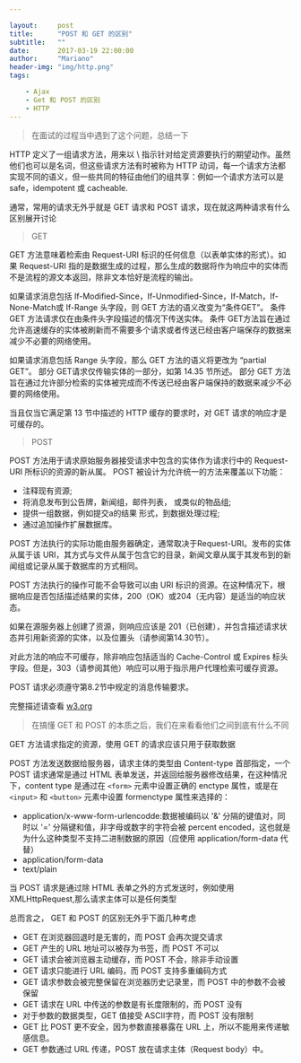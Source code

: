 ```yaml
---

layout:     post
title:      "POST 和 GET 的区别"
subtitle:   ""
date:       2017-03-19 22:00:00
author:     "Mariano"
header-img: "img/http.png"
tags:  

    - Ajax
    - Get 和 POST 的区别
    - HTTP
---
```


> 在面试的过程当中遇到了这个问题，总结一下  

HTTP 定义了一组请求方法，用来以 \ 指示针对给定资源要执行的期望动作。虽然他们也可以是名词，但这些请求方法有时被称为 HTTP 动词，每一个请求方法都实现不同的语义，但一些共同的特征由他们的组共享：例如一个请求方法可以是 safe，idempotent 或 cacheable.  

通常，常用的请求无外乎就是 GET 请求和 POST 请求，现在就这两种请求有什么区别展开讨论  

> GET  

GET 方法意味着检索由 Request-URI 标识的任何信息（以表单实体的形式）。如果 Request-URI 指的是数据生成的过程，那么生成的数据将作为响应中的实体而不是流程的源文本返回，除非文本恰好是流程的输出。  

如果请求消息包括 If-Modified-Since，If-Unmodified-Since，If-Match，If-None-Match或 If-Range 头字段，则 GET 方法的语义改变为“条件GET”。 条件 GET 方法请求仅在由条件头字段描述的情况下传送实体。 条件 GET方法旨在通过允许高速缓存的实体被刷新而不需要多个请求或者传送已经由客户端保存的数据来减少不必要的网络使用。  

如果请求消息包括 Range 头字段，那么 GET 方法的语义将更改为 “partial GET”。 部分  GET请求仅传输实体的一部分，如第 14.35 节所述。 部分 GET 方法旨在通过允许部分检索的实体被完成而不传送已经由客户端保持的数据来减少不必要的网络使用。

当且仅当它满足第 13 节中描述的 HTTP 缓存的要求时，对 GET 请求的响应才是可缓存的。



> POST 

POST 方法用于请求原始服务器接受请求中包含的实体作为请求行中的 Request-URI 所标识的资源的新从属。 POST 被设计为允许统一的方法来覆盖以下功能：

- 注释现有资源;
- 将消息发布到公告牌，新闻组，邮件列表，
     或类似的物品组;
- 提供一组数据，例如提交a的结果
     形式，到数据处理过程;
- 通过追加操作扩展数据库。 

POST 方法执行的实际功能由服务器确定，通常取决于Request-URI。发布的实体从属于该 URI，其方式与文件从属于包含它的目录，新闻文章从属于其发布到的新闻组或记录从属于数据库的方式相同。

POST 方法执行的操作可能不会导致可以由 URI 标识的资源。在这种情况下，根据响应是否包括描述结果的实体，200（OK）或204（无内容）是适当的响应状态。

如果在源服务器上创建了资源，则响应应该是 201（已创建），并包含描述请求状态并引用新资源的实体，以及位置头（请参阅第14.30节）。

对此方法的响应不可缓存，除非响应包括适当的 Cache-Control 或 Expires 标头字段。但是，303（请参阅其他）响应可以用于指示用户代理检索可缓存资源。

POST 请求必须遵守第8.2节中规定的消息传输要求。

完整描述请查看 [w3.org](https://www.w3.org/Protocols/rfc2616/rfc2616-sec9.html)

> 在搞懂 GET 和 POST 的本质之后，我们在来看看他们之间到底有什么不同  

GET 方法请求指定的资源，使用 GET 的请求应该只用于获取数据  

POST 方法发送数据给服务器，请求主体的类型由 Content-type 首部指定，一个 POST 请求通常是通过 HTML 表单发送，并返回给服务器修改结果，在这种情况下，content type 是通过在 `<form>` 元素中设置正确的 enctype 属性，或是在 `<input>` 和 `<button>` 元素中设置 formenctype 属性来选择的：

* application/x-www-form-urlencodde:数据被编码以 '&' 分隔的键值对，同时以 '=' 分隔键和值，非字母或数字的字符会被 percent encoded，这也就是为什么这种类型不支持二进制数据的原因（应使用 application/form-data 代替）
* application/form-data
* text/plain

当 POST 请求是通过除 HTML 表单之外的方式发送时，例如使用 XMLHttpRequest,那么请求主体可以是任何类型

总而言之， GET 和 POST 的区别无外乎下面几种考虑

* GET 在浏览器回退时是无害的，而 POST 会再次提交请求
* GET 产生的 URL 地址可以被存为书签，而 POST 不可以
* GET 请求会被浏览器主动缓存，而 POST 不会，除非手动设置
* GET 请求只能进行 URL 编码，而 POST 支持多重编码方式
* GET 请求参数会被完整保留在浏览器历史记录里，而 POST 中的参数不会被保留
* GET 请求在 URL 中传送的参数是有长度限制的，而 POST 没有
* 对于参数的数据类型，GET 值接受 ASCII字符，而 POST 没有限制
* GET 比 POST 更不安全，因为参数直接暴露在 URL 上，所以不能用来传递敏感信息。
* GET 参数通过 URL 传递，POST 放在请求主体（Request body）中。